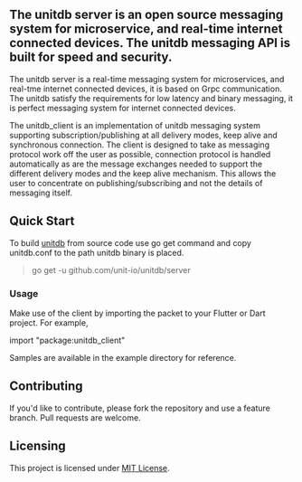 ## The unitdb server is an open source messaging system for microservice, and real-time internet connected devices. The unitdb messaging API is built for speed and security.

The unitdb server is a real-time messaging system for microservices, and real-tme internet connected devices, it is based on Grpc communication. The unitdb satisfy the requirements for low latency and binary messaging, it is perfect messaging system for internet connected devices.

The unitdb_client is an implementation of unitdb messaging system supporting subscription/publishing at all delivery modes, keep alive and synchronous connection. The client is designed to take as messaging protocol work off the user as possible, connection protocol is handled automatically as are the message exchanges needed to support the different delivery modes and the keep alive mechanism. This allows the user to concentrate on publishing/subscribing and not the details of messaging itself.

## Quick Start
To build [unitdb](https://github.com/unit-io/unitdb) from source code use go get command and copy unitdb.conf to the path unitdb binary is placed.

> go get -u github.com/unit-io/unitdb/server

### Usage
Make use of the client by importing the packet to your Flutter or Dart project. For example,

import "package:unitdb_client"

Samples are available in the example directory for reference.

## Contributing
If you'd like to contribute, please fork the repository and use a feature branch. Pull requests are welcome.

## Licensing
This project is licensed under [MIT License](https://github.com/unit-io/unitdb-dart/blob/master/LICENSE).